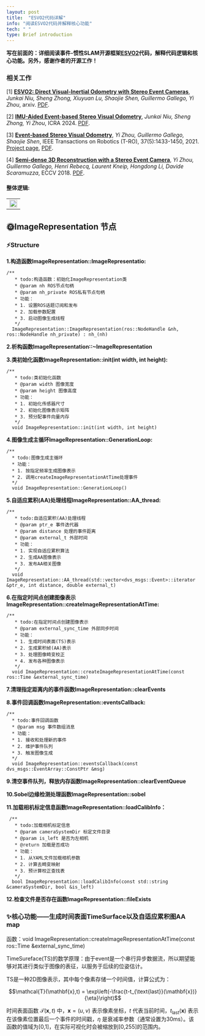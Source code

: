 ```yaml
---
layout: post
title:  "ESVO2代码详解"
info: "阅读ESVO2代码并解释核心功能"
tech: " "
type: Brief introduction 
---
```


**写在前面的：详细阅读事件-惯性SLAM开源框架[ESVO2](https://github.com/NAIL-HNU/ESVO2)代码，解释代码逻辑和核心功能。另外，感谢作者的开源工作！**

### **相关工作**

[1] **[ESVO2: Direct Visual-Inertial Odometry with Stereo Event Cameras](https://arxiv.org/abs/2410.09374)**, *Junkai Niu, Sheng Zhong, Xiuyuan Lu, Shaojie Shen, Guillermo Gallego, Yi Zhou*, arxiv. [PDF](https://arxiv.org/abs/2410.09374).

[2] **[IMU-Aided Event-based Stereo Visual Odometry](https://arxiv.org/abs/2405.04071)**, *Junkai Niu, Sheng Zhong, Yi Zhou*, ICRA 2024. [PDF](https://arxiv.org/pdf/2405.04071).

[3] **[Event-based Stereo Visual Odometry](https://arxiv.org/abs/2007.15548)**, *Yi Zhou, Guillermo Gallego, Shaojie Shen*, IEEE Transactions on Robotics (T-RO), 37(5):1433-1450, 2021. [Project page](https://sites.google.com/view/esvo-project-page/home), [PDF](https://arxiv.org/pdf/2007.15548).

[4] **[Semi-dense 3D Reconstruction with a Stereo Event Camera](https://arxiv.org/abs/1807.07429)**, *Yi Zhou, Guillermo Gallego, Henri Rebecq, Laurent Kneip, Hongdong Li, Davide Scaramuzza*, ECCV 2018. [PDF](http://rpg.ifi.uzh.ch/docs/ECCV18_Zhou.pdf).

#### 整体逻辑: 

<table rules="none" align="center">
	<tr>
		<td>
			<center>
				<img src="https://effun.xyz/assets/img/20250117/Quicker_20250119_012256.png" width="100%" />
				<br/>
				<font color="AAAAAA"></font>
			</center>
		</td>
	</tr>
</table>

## &#127774;ImageRepresentation 节点

### &#9889;Structure

**1.构造函数ImageRepresentation::ImageRepresentatio:**

```
/**
   * todo:构造函数：初始化ImageRepresentation类
   * @param nh ROS节点句柄
   * @param nh_private ROS私有节点句柄
   * 功能：
   * 1. 设置ROS话题订阅和发布
   * 2. 加载参数配置
   * 3. 启动图像生成线程
   */
  ImageRepresentation::ImageRepresentation(ros::NodeHandle &nh, ros::NodeHandle nh_private) : nh_(nh)

```

**2.析构函数ImageRepresentation::~ImageRepresentation**

**3.类初始化函数ImageRepresentation::init(int width, int height):**

```
/**
   * todo:类初始化函数
   * @param width 图像宽度
   * @param height 图像高度
   * 功能：
   * 1. 初始化传感器尺寸
   * 2. 初始化图像表示矩阵
   * 3. 预分配事件向量内存
   */
  void ImageRepresentation::init(int width, int height)
```

**4.图像生成主循环ImageRepresentation::GenerationLoop:**

```
/**
  * todo:图像生成主循环
  * 功能：
  * 1. 按指定频率生成图像表示
  * 2. 调用createImageRepresentationAtTime处理事件
  */
  void ImageRepresentation::GenerationLoop()
```

**5.自适应累积(AA)处理线程ImageRepresentation::AA_thread:**
```
/**
   * todo:自适应累积(AA)处理线程
   * @param ptr_e 事件迭代器
   * @param distance 处理的事件距离
   * @param external_t 外部时间
   * 功能：
   * 1. 实现自适应累积算法
   * 2. 生成AA图像表示
   * 3. 发布AA相关图像
   */
  void ImageRepresentation::AA_thread(std::vector<dvs_msgs::Event>::iterator &ptr_e, int distance, double external_t)
```

**6.在指定时间点创建图像表示ImageRepresentation::createImageRepresentationAtTime:**
```
/**
   * todo:在指定时间点创建图像表示
   * @param external_sync_time 外部同步时间
   * 功能：
   * 1. 生成时间表面(TS)表示
   * 2. 生成累积帧(AA)表示
   * 3. 处理图像畸变校正
   * 4. 发布各种图像表示
   */
  void ImageRepresentation::createImageRepresentationAtTime(const ros::Time &external_sync_time)
```

**7.清理指定距离内的事件函数ImageRepresentation::clearEvents**

**8.事件回调函数ImageRepresentation::eventsCallback:**
```
/**
  * todo:事件回调函数
  * @param msg 事件数组消息
  * 功能：
  * 1. 接收和处理新的事件
  * 2. 维护事件队列
  * 3. 触发图像生成
  */
  void ImageRepresentation::eventsCallback(const dvs_msgs::EventArray::ConstPtr &msg)
```

**9.清空事件队列，释放内存函数ImageRepresentation::clearEventQueue**

**10.Sobel边缘检测处理函数ImageRepresentation::sobel**

**11.加载相机标定信息函数ImageRepresentation::loadCalibInfo：**
```
 /**
   * todo:加载相机标定信息
   * @param cameraSystemDir 标定文件目录
   * @param is_left 是否为左相机
   * @return 加载是否成功
   * 功能：
   * 1. 从YAML文件加载相机参数
   * 2. 计算去畸变映射
   * 3. 预计算校正查找表
   */
  bool ImageRepresentation::loadCalibInfo(const std::string &cameraSystemDir, bool &is_left)
```

**12.检查文件是否存在函数ImageRepresentation::fileExists**

### &#10024;核心功能——生成时间表面TimeSurface以及自适应累积图AA map

函数：void ImageRepresentation::createImageRepresentationAtTime(const ros::Time &external_sync_time)

TimeSureface(TS)的数学原理：由于event是一个串行异步数据流，所以期望能够对其进行类似于图像的表征，以服务于后续的位姿估计。

TS是一种2D图像表示，其中每个像素存储一个时间值，计算公式为：

<div>

$$\mathcal{T}(\mathbf{x},t) = \exp\left(-\frac{t-t_{\text{last}}(\mathbf{x})}{\eta}\right)$$

</div>

时间表面函数 $\mathcal{T}(\mathbf{x},t)$ 中，$\mathbf{x} = (u,v)$ 表示像素坐标，$t$ 代表当前时间，$t_{\text{last}}(\mathbf{x})$ 表示在该像素位置最后一个事件的时间戳，$\eta$ 是衰减率参数（通常设置为30ms）。该函数的值域为[0,1]，在实际可视化时会被缩放到[0,255]的范围内。